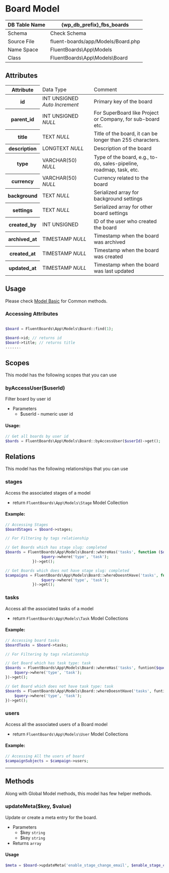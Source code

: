 # Board Model

| DB Table Name | {wp_db_prefix}_fbs_boards                                             |
|---------------|-----------------------------------------------------------------------|
| Schema        | <a :href="$withBase('/database/#fbs-boards-table')">Check Schema</a> |
| Source File   | fluent-boards/app/Models/Board.php                                    |
| Name Space    | FluentBoards\App\Models                                               |
| Class         | FluentBoards\App\Models\Board                                         |

## Attributes
<table class="nowrap">
   <thead>
      <tr>
         <th>Attribute</th>
         <td>Data Type</td>
         <td>Comment</td>
      </tr>
   </thead>
   <tbody>
      <tr>
         <th>id</th>
         <td>INT UNSIGNED <i>Auto Increment</i></td>
         <td>Primary key of the board</td>
      </tr>
      <tr>
         <th>parent_id</th>
         <td>INT UNSIGNED <i>NULL</i></td>
         <td>For SuperBoard like Project or Company, for sub-board etc.</td>
      </tr>
      <tr> 
         <th>title</th>
         <td>TEXT <i>NULL</i>
         </td><td>Title of the board, it can be longer than 255 characters.</td>
      </tr>
      <tr> 
         <th>description</th>
         <td>LONGTEXT <i>NULL</i></td>
         <td>Description of the board</td>
      </tr>
      <tr>
         <th>type</th>
         <td>VARCHAR(50) <i>NULL</i></td>
         <td>Type of the board, e.g., to-do, sales-pipeline, roadmap, task, etc.</td>
      </tr>
      <tr>
         <th>currency</th>
         <td>VARCHAR(50) <i>NULL</i></td>
         <td>Currency related to the board</td>
      </tr>
      <tr>
         <th>background</th>
         <td>TEXT <i>NULL</i></td>
         <td>Serialized array for background settings</td>
      </tr>
      <tr>
         <th>settings</th>
         <td>TEXT <i>NULL</i></td>
         <td>Serialized array for other board settings</td>
      </tr>
      <tr>
         <th>created_by</th>
         <td>INT UNSIGNED</td>
         <td>ID of the user who created the board</td>
      </tr>
      <tr>
         <th>archived_at</th>
         <td>TIMESTAMP <i>NULL</i>
         </td><td>Timestamp when the board was archived</td>
      </tr>
      <tr>
         <th>created_at</th>
         <td>TIMESTAMP <i>NULL</i></td>
         <td>Timestamp when the board was created</td>
      </tr>
      <tr>
         <th>updated_at</th>
         <td>TIMESTAMP <i>NULL</i></td>
         <td>Timestamp when the board was last updated</td>
      </tr>
    </tbody>
</table>

## Usage
Please check <a href="/database/models/">Model Basic</a> for Common methods.

### Accessing Attributes

```php 

$board = FluentBoards\App\Models\Board::find(1);

$board->id; // returns id
$board->title; // returns title
.......
```

## Scopes

This model has the following scopes that you can use

### byAccessUser($userId)
Filter board by user id

- Parameters
    - $userId - numeric user id

#### Usage:

```php 
// Get all boards by user id
$bards = FluentBoards\App\Models\Board::byAccessUser($userId)->get();
```


## Relations
This model has the following relationships that you can use

### stages
Access the associated stages of a model

- return `FluentBoards\App\Models\Stage` Model Collection

#### Example:
```php 
// Accessing Stages
$boardStages = $board->stages;

// For Filtering by tags relationship

// Get Boards which has stage slug: completed
$boards = FluentBoards\App\Models\Board::whereHas('tasks', function ($query) {
                $query->where('type', 'task');
            })->get();

// Get Boards which does not have stage slug: completed
$campaigns = FluentBoards\App\Models\Board::whereDoesntHave('tasks', function ($query) {
                $query->where('type', 'task');
            })->get();

```

### tasks
Access all the associated tasks of a model

- return `FluentBoards\App\Models\Task` Model Collections

#### Example:
```php 
// Accessing board tasks
$boardTasks = $board->tasks;

// For Filtering by tags relationship

// Get Board which has task type: task
$boards = FluentBoards\App\Models\Board::whereHas('tasks', funtion($query) {
    $query->where('type', 'task');
})->get();

// Get Board which does not have task type: task
$boards = FluentBoards\App\Models\Board::whereDoesntHave('tasks', funtion($query) {
    $query->where('type', 'task');
})->get();
```

### users
Access all the associated users of a Board model

- return `FluentBoards\App\Models\User` Model Collections

#### Example:
```php 
// Accessing All the users of board
$campaignSubjects = $campaign->users;
```

<hr />

## Methods
Along with Global Model methods, this model has few helper methods.

### updateMeta($key, $value)

Update or create a meta entry for the board.

- Parameters
  - $key `string`
  - $key `string`
- Returns `array`

#### Usage
```php 
$meta = $board->updateMeta('enable_stage_change_email', $enable_stage_change_email);
```
